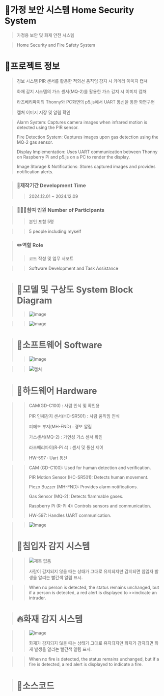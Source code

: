 # 🏡가정 보안 시스템 Home Security System
>
> 가정용 보안 및 화재 안전 시스템



> Home Security and Fire Safety System
>
# 📄프로젝트 정보
>
> 경보 시스템 PIR 센서를 활용한 적외선 움직임 감지 시 카메라 이미지 캡쳐
>
> 화재 감지 시스템의 가스 센서(MQ-2)를 활용한 가스 감지 시 이미지 캡쳐
>
> 라즈베리파이의 Thonny와 PC화면의 p5.js에서 UART 통신을 통한 화면구현
>
> 캡쳐 이미지 저장 및 알림 확인




> Alarm System: Captures camera images when infrared motion is detected using the PIR sensor.
> 
> Fire Detection System: Captures images upon gas detection using the MQ-2 gas sensor.
> 
> Display Implementation: Uses UART communication between Thonny on Raspberry Pi and p5.js on a PC to render the display.
> 
> Image Storage & Notifications: Stores captured images and provides notification alerts.



> ### 📅제작기간 Development Time
>
>>2024.12.01 ~ 2024.12.09


> ### 🧑‍🤝‍🧑참여 인원 Number of Participants
>
>> 본인 포함 5명



>> 5 people including myself


> ### ✏️역할 Role
>
>> 코드 작성 및 업무 서포트



>>Software Development and Task Assistance

> # 🔀모델 및 구상도 System Block Diagram
>
>> ![image](https://github.com/user-attachments/assets/e3dca081-d317-4456-8b60-17dcf7bda263)

>
>> ![image](https://github.com/user-attachments/assets/18fcc6e7-0807-4dc0-a95b-f7232e677d78)




> # 🔡소프트웨어 Software
>> ![image](https://github.com/user-attachments/assets/d4f92356-480e-4d7f-9a55-a3bedadfed33)

>> ![캡처](https://github.com/user-attachments/assets/06878f02-ab06-46c3-bfd2-67ec935dbd87)


> # 🔌하드웨어 Hardware

>> CAM(GD-C100) : 사람 인식 및 확인용
>> 
>> PIR 인체감지 센서(HC-SR501) : 사람 움직임 인식
>> 
>> 피에조 부저(MH-FND) : 경보 알림
>> 
>> 가스센서(MQ-2) : 가연성 가스 센서 확인
>> 
>> 라즈베리파이(R-Pi 4) : 센서 및 통신 제어
>> 
>> HW-597 : Uart 통신



>> CAM (GD-C100): Used for human detection and verification.
>> 
>> PIR Motion Sensor (HC-SR501): Detects human movement.
>> 
>> Piezo Buzzer (MH-FND): Provides alarm notifications.
>> 
>> Gas Sensor (MQ-2): Detects flammable gases.
>> 
>> Raspberry Pi (R-Pi 4): Controls sensors and communication.
>> 
>> HW-597: Handles UART communication.

>> ![image](https://github.com/user-attachments/assets/f158ad70-c17a-4114-bf32-12cada1f8311)
>>
>> 
> # 👮침입자 감지 시스템

>>![제목 없음](https://github.com/user-attachments/assets/692f6601-86ac-4311-b07f-be7b01826baa)
>>
>> 사람이 감지되지 않을 때는 상태가 그대로 유지되지만 감지되면 침입자 발생을 알리는 빨간색 알림 표시.

>>When no person is detected, the status remains unchanged, but if a person is detected, a red alert is displayed to >>indicate an intruder.
>>
>>

> # 🔥화재 감지 시스템

>> ![image](https://github.com/user-attachments/assets/cb4d83c1-c001-48f9-ab4c-963405b9ba86)
>> 
>> 화재가 감지되지 않을 때는 상태가 그대로 유지되지만 화재가 감지되면 화재 발생을 알리는 빨간색 알림 표시.

>> When no fire is detected, the status remains unchanged, but if a fire is detected, a red alert is displayed to indicate a fire.

># 🔑소스코드



























